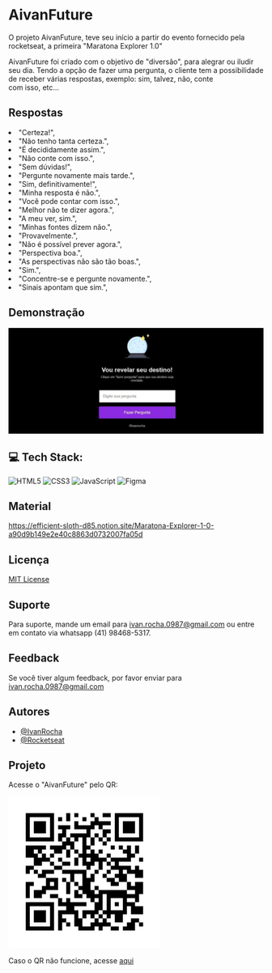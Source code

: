 # AivanFuture

O projeto AivanFuture, teve seu início a partir do evento fornecido pela rocketseat, a primeira "Maratona Explorer 1.0"

AivanFuture foi criado com o objetivo de "diversão", para alegrar ou iludir seu dia. Tendo a opção de fazer uma pergunta, o cliente tem a possibilidade de receber várias respostas, exemplo: sim, talvez, não, conte com isso, etc...

## Respostas

<li>"Certeza!",
<li>"Não tenho tanta certeza.",
<li>"É decididamente assim.",
<li>"Não conte com isso.",
<li>"Sem dúvidas!",
<li>"Pergunte novamente mais tarde.",
<li>"Sim, definitivamente!",
<li>"Minha resposta é não.",
<li>"Você pode contar com isso.",
<li>"Melhor não te dizer agora.",
<li>"A meu ver, sim.",
<li>"Minhas fontes dizem não.",
<li>"Provavelmente.",
<li>"Não é possível prever agora.",
<li>"Perspectiva boa.",
<li>"As perspectivas não são tão boas.",
<li>"Sim.",
<li>"Concentre-se e pergunte novamente.",
<li>"Sinais apontam que sim.",

## Demonstração

![App Screenshot](./assets/capa.jpg)


## 💻 Tech Stack:
 ![HTML5](https://img.shields.io/badge/html5-%23E34F26.svg?style=flat&logo=html5&logoColor=white) 
 ![CSS3](https://img.shields.io/badge/css3-%231572B6.svg?style=flat&logo=css3&logoColor=white) 
 ![JavaScript](https://img.shields.io/badge/javascript-%23323330.svg?style=flat&logo=javascript&logoColor=%23F7DF1E) 
 ![Figma](https://img.shields.io/badge/figma-%23F24E1E.svg?style=flat&logo=figma&logoColor=white)

## Material

https://efficient-sloth-d85.notion.site/Maratona-Explorer-1-0-a90d9b149e2e40c8863d0732007fa05d

## Licença

[MIT License](https://choosealicense.com/licenses/mit/)

## Suporte

Para suporte, mande um email para ivan.rocha.0987@gmail.com ou entre em contato via whatsapp (41) 98468-5317.

## Feedback

Se você tiver algum feedback, por favor enviar para ivan.rocha.0987@gmail.com

## Autores

- [@IvanRocha](https://www.github.com/ivanrocha10)
- [@Rocketseat](https://github.com/Rocketseat)

## Projeto

<p>
  Acesse o "AivanFuture" pelo QR:
</p>
  <img src="./assets/qrcode.png/" alt="qrcode" class="capa">

Caso o QR não funcione, acesse <a href="https://ivanrocha10.github.io/AivanFuture/">aqui</a>

